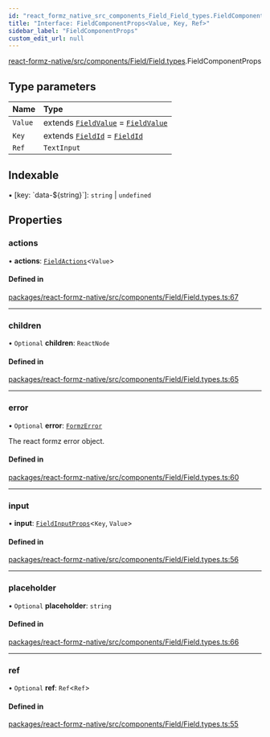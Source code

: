 ```yaml
---
id: "react_formz_native_src_components_Field_Field_types.FieldComponentProps"
title: "Interface: FieldComponentProps<Value, Key, Ref>"
sidebar_label: "FieldComponentProps"
custom_edit_url: null
---
```


[react-formz-native/src/components/Field/Field.types](../modules/react_formz_native_src_components_Field_Field_types.md).FieldComponentProps

## Type parameters

| Name | Type |
| :------ | :------ |
| `Value` | extends [`FieldValue`](../modules/react_formz_src_types_field.md#fieldvalue) = [`FieldValue`](../modules/react_formz_src_types_field.md#fieldvalue) |
| `Key` | extends [`FieldId`](../modules/react_formz_src_types_field.md#fieldid) = [`FieldId`](../modules/react_formz_src_types_field.md#fieldid) |
| `Ref` | `TextInput` |

## Indexable

▪ [key: \`data-${string}\`]: `string` \| `undefined`

## Properties

### actions

• **actions**: [`FieldActions`](react_formz_src_hooks_fields_useFieldActions.FieldActions.md)<`Value`\>

#### Defined in

[packages/react-formz-native/src/components/Field/Field.types.ts:67](https://github.com/ZerryStack/react-formz/blob/main/packages/react-formz-native/src/components/Field/Field.types.ts#L67)

___

### children

• `Optional` **children**: `ReactNode`

#### Defined in

[packages/react-formz-native/src/components/Field/Field.types.ts:65](https://github.com/ZerryStack/react-formz/blob/main/packages/react-formz-native/src/components/Field/Field.types.ts#L65)

___

### error

• `Optional` **error**: [`FormzError`](../modules/react_formz_src_types_form.md#formzerror)

The react formz error object.

#### Defined in

[packages/react-formz-native/src/components/Field/Field.types.ts:60](https://github.com/ZerryStack/react-formz/blob/main/packages/react-formz-native/src/components/Field/Field.types.ts#L60)

___

### input

• **input**: [`FieldInputProps`](react_formz_native_src_components_Field_Field_types.FieldInputProps.md)<`Key`, `Value`\>

#### Defined in

[packages/react-formz-native/src/components/Field/Field.types.ts:56](https://github.com/ZerryStack/react-formz/blob/main/packages/react-formz-native/src/components/Field/Field.types.ts#L56)

___

### placeholder

• `Optional` **placeholder**: `string`

#### Defined in

[packages/react-formz-native/src/components/Field/Field.types.ts:66](https://github.com/ZerryStack/react-formz/blob/main/packages/react-formz-native/src/components/Field/Field.types.ts#L66)

___

### ref

• `Optional` **ref**: `Ref`<`Ref`\>

#### Defined in

[packages/react-formz-native/src/components/Field/Field.types.ts:55](https://github.com/ZerryStack/react-formz/blob/main/packages/react-formz-native/src/components/Field/Field.types.ts#L55)

